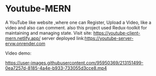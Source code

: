 # Youtube-MERN

A YouTube like website ,where one can Register, Upload a Video, like a video and also can comment.
also this project used Redux-toolkit for maintaining and managing state.
Visit site: https://youtube-client-mern.netlify.app/
server deployed link:https://youtube-server-ervw.onrender.com

Video demo:

https://user-images.githubusercontent.com/95950369/213151499-0ea7257d-8185-4a4e-b933-733055d3cce8.mp4

